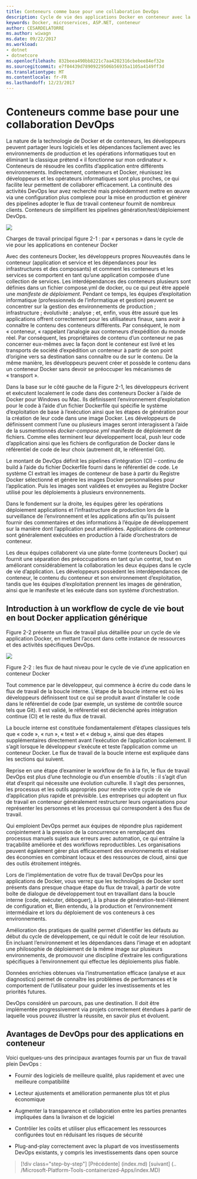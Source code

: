```yaml
---
title: Conteneurs comme base pour une collaboration DevOps
description: Cycle de vie des applications Docker en conteneur avec la plateforme et les outils Microsoft
keywords: Docker, microservices, ASP.NET, conteneur
author: CESARDELATORRE
ms.author: wiwagn
ms.date: 09/22/2017
ms.workload:
- dotnet
- dotnetcore
ms.openlocfilehash: 832beea490bb8221c7aa4202316cbebee84ef32e
ms.sourcegitcommit: e7f04439d78909229506b56935a1105a4149ff3d
ms.translationtype: MT
ms.contentlocale: fr-FR
ms.lasthandoff: 12/23/2017
---
```

# <a name="containers-as-the-foundation-for-devops-collaboration"></a>Conteneurs comme base pour une collaboration DevOps

La nature de la technologie de Docker et de conteneurs, les développeurs peuvent partager leurs logiciels et les dépendances facilement avec les environnements de production et les opérations informatiques tout en éliminant la classique prétend « il fonctionne sur mon ordinateur ». Conteneurs de résoudre les conflits d’application entre différents environnements. Indirectement, conteneurs et Docker, réunissez les développeurs et les opérateurs informatiques sont plus proches, ce qui facilite leur permettent de collaborer efficacement. La continuité des activités DevOps leur avez recherché mais précédemment mettre en œuvre via une configuration plus complexe pour la mise en production et générer des pipelines adopter le flux de travail conteneur fournit de nombreux clients. Conteneurs de simplifient les pipelines génération/test/déploiement DevOps.

![](./media/image1.png)

Charges de travail principal figure 2-1 : par « personas » dans le cycle de vie pour les applications en conteneur Docker

Avec des conteneurs Docker, les développeurs propres Nouveautés dans le conteneur (application et service et les dépendances pour les infrastructures et des composants) et comment les conteneurs et les services se comportent en tant qu’une application composée d’une collection de services. Les interdépendances des conteneurs plusieurs sont définies dans un fichier compose.yml de docker, ou ce qui peut être appelé une *manifeste de déploiement*. Pendant ce temps, les équipes d’exploitation informatique (professionnels de l’informatique et gestion) peuvent se concentrer sur la gestion des environnements de production ; infrastructure ; évolutivité ; analyse ; et, enfin, vous être assuré que les applications offrent correctement pour les utilisateurs finaux, sans avoir à connaître le contenu des conteneurs différents. Par conséquent, le nom « conteneur, « rappelant l’analogie aux conteneurs d’expédition du monde réel. Par conséquent, les propriétaires de contenu d’un conteneur ne pas concerner eux-mêmes avec la façon dont le conteneur est livré et les transports de société d’expédition un conteneur à partir de son point d’origine vers sa destination sans connaître ou de sur le contenu. De la même manière, les développeurs peuvent créer et possède le contenu dans un conteneur Docker sans devoir se préoccuper les mécanismes de « transport ».

Dans la base sur le côté gauche de la Figure 2-1, les développeurs écrivent et exécutent localement le code dans des conteneurs Docker à l’aide de Docker pour Windows ou Mac. Ils définissent l’environnement d’exploitation pour le code à l’aide d’un fichier Dockerfile qui spécifie le système d’exploitation de base à l’exécution ainsi que les étapes de génération pour la création de leur code dans une image Docker. Les développeurs de définissent comment l’une ou plusieurs images seront interagissent à l’aide de la susmentionnés *docker-compose.yml* manifeste de déploiement de fichiers. Comme elles terminent leur développement local, push leur code d’application ainsi que les fichiers de configuration de Docker dans le référentiel de code de leur choix (autrement dit, le référentiel Git).

Le montant de DevOps définit les pipelines d’intégration (CI) – continu de build à l’aide du fichier Dockerfile fourni dans le référentiel de code. Le système CI extrait les images de conteneur de base à partir du Registre Docker sélectionné et génère les images Docker personnalisées pour l’application. Puis les images sont validées et envoyées au Registre Docker utilisé pour les déploiements à plusieurs environnements.

Dans le fondement sur la droite, les équipes gérer les opérations déploiement applications et l’infrastructure de production lors de la surveillance de l’environnement et les applications afin qu’ils puissent fournir des commentaires et des informations à l’équipe de développement sur la manière dont l’application peut améliorées. Applications de conteneur sont généralement exécutées en production à l’aide d’orchestrators de conteneur.

Les deux équipes collaborent via une plate-forme (conteneurs Docker) qui fournit une séparation des préoccupations en tant qu’un contrat, tout en améliorant considérablement la collaboration les deux équipes dans le cycle de vie d’application. Les développeurs possèdent les interdépendances de conteneur, le contenu du conteneur et son environnement d’exploitation, tandis que les équipes d’exploitation prennent les images de génération, ainsi que le manifeste et les exécute dans son système d’orchestration.

## <a name="introduction-to-a-generic-end-to-end-docker-application-life-cycle-workflow"></a>Introduction à un workflow de cycle de vie bout en bout Docker application générique

Figure 2-2 présente un flux de travail plus détaillée pour un cycle de vie application Docker, en mettant l’accent dans cette instance de ressources et des activités spécifiques DevOps.

![](./media/image2.png)

Figure 2-2 : les flux de haut niveau pour le cycle de vie d’une application en conteneur Docker

Tout commence par le développeur, qui commence à écrire du code dans le flux de travail de la boucle interne. L’étape de la boucle interne est où les développeurs définissent tout ce qui se produit avant d’installer le code dans le référentiel de code (par exemple, un système de contrôle source tels que Git). Il est validé, le référentiel est déclenché après intégration continue (CI) et le reste du flux de travail.

La boucle interne est constituée fondamentalement d’étapes classiques tels que « code », « run », « test » et « debug », ainsi que des étapes supplémentaires directement avant l’exécution de l’application localement. Il s’agit lorsque le développeur s’exécute et teste l’application comme un conteneur Docker. Le flux de travail de la boucle interne est expliquée dans les sections qui suivent.

Reprise en une étape d’examiner le workflow de fin à la fin, le flux de travail DevOps est plus d’une technologie ou d’un ensemble d’outils : il s’agit d’un état d’esprit qui nécessite une évolution culturelle. Il s’agit des personnes, les processus et les outils appropriés pour rendre votre cycle de vie d’application plus rapide et prévisible. Les entreprises qui adoptent un flux de travail en conteneur généralement restructurer leurs organisations pour représenter les personnes et les processus qui correspondent à des flux de travail.

Qui emploient DevOps permet aux équipes de répondre plus rapidement conjointement à la pression de la concurrence en remplaçant des processus manuels sujets aux erreurs avec automation, ce qui entraîne la traçabilité améliorée et des workflows reproductibles. Les organisations peuvent également gérer plus efficacement des environnements et réaliser des économies en combinant locaux et des ressources de cloud, ainsi que des outils étroitement intégrés.

Lors de l’implémentation de votre flux de travail DevOps pour les applications de Docker, vous verrez que les technologies de Docker sont présents dans presque chaque étape du flux de travail, à partir de votre boîte de dialogue de développement tout en travaillant dans la boucle interne (code, exécuter, déboguer), à la phase de génération-test-l’élément de configuration et, Bien entendu, à la production et l’environnement intermédiaire et lors du déploiement de vos conteneurs à ces environnements.

Amélioration des pratiques de qualité permet d’identifier les défauts au début du cycle de développement, ce qui réduit le coût de leur résolution. En incluant l’environnement et les dépendances dans l’image et en adoptant une philosophie de déploiement de la même image sur plusieurs environnements, de promouvoir une discipline d’extraire les configurations spécifiques à l’environnement qui effectue les déploiements plus fiable.

Données enrichies obtenues via l’instrumentation efficace (analyse et aux diagnostics) permet de connaître les problèmes de performances et le comportement de l’utilisateur pour guider les investissements et les priorités futures.

DevOps considéré un parcours, pas une destination. Il doit être implémentée progressivement via projets correctement étendues à partir de laquelle vous pouvez illustrer la réussite, en savoir plus et évoluent.

## <a name="benefits-of-devops-for-containerized-applications"></a>Avantages de DevOps pour des applications en conteneur

Voici quelques-uns des principaux avantages fournis par un flux de travail plein DevOps :

-   Fournir des logiciels de meilleure qualité, plus rapidement et avec une meilleure compatibilité

-   Lecteur ajustements et amélioration permanente plus tôt et plus économique

-   Augmenter la transparence et collaboration entre les parties prenantes impliquées dans la livraison et de logiciel

-   Contrôler les coûts et utiliser plus efficacement les ressources configurées tout en réduisant les risques de sécurité

-   Plug-and-play correctement avec la plupart de vos investissements DevOps existants, y compris les investissements dans open source

>[!div class="step-by-step"]
[Précédente] (index.md) [suivant] (.. /Microsoft-Platform-Tools-containerized-Apps/index.MD)
